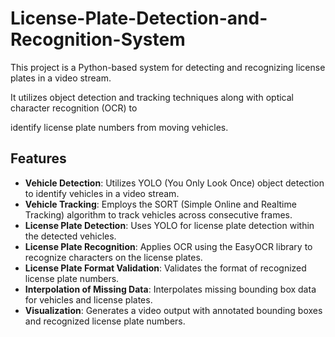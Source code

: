 # License-Plate-Detection-and-Recognition-System
This project is a Python-based system for detecting and recognizing license plates in a video stream.

It utilizes object detection and tracking techniques along with optical character recognition (OCR) to

identify license plate numbers from moving vehicles.
## Features
- __Vehicle Detection__: Utilizes YOLO (You Only Look Once) object detection to identify vehicles in a video stream.
- __Vehicle Tracking__: Employs the SORT (Simple Online and Realtime Tracking) algorithm to track vehicles across consecutive frames.
- __License Plate Detection__: Uses YOLO for license plate detection within the detected vehicles.
- __License Plate Recognition__: Applies OCR using the EasyOCR library to recognize characters on the license plates.
- __License Plate Format Validation__: Validates the format of recognized license plate numbers.
- __Interpolation of Missing Data__: Interpolates missing bounding box data for vehicles and license plates.
- __Visualization__: Generates a video output with annotated bounding boxes and recognized license plate numbers.
